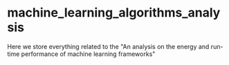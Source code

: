 # machine_learning_algorithms_analysis
Here we store everything related to the "An analysis on the energy and run-time performance of machine learning frameworks"
